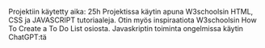 Projektiin käytetty aika: 25h
Projektissa käytin apuna W3schoolsin HTML, CSS ja JAVASCRIPT tutoriaaleja. Otin myös inspiraatiota W3schoolsin How To Create a To Do List osiosta.
Javaskriptin toiminta ongelmissa käytin ChatGPT:tä
